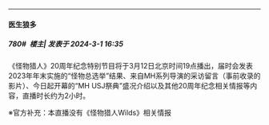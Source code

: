 ﻿
*****

####  医生狼多  
##### 780#         楼主| 发表于 2024-3-1 16:35

《怪物猎人》20周年纪念特别节目将于3月12日北京时间19点播出，届时会发表2023年年末实施的“怪物总选举”结果、来自MH系列导演的采访留言（事前收录的影片）、今日起开幕的“MH USJ祭典”盛况介绍以及其他20周年纪念相关情报等内容，直播时长约为2小时。

※官方补充：本直播没有《怪物猎人Wilds》相关情报

